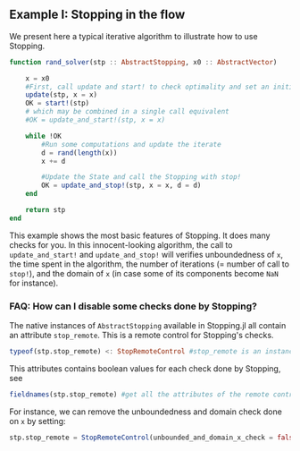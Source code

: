 ## Example I: Stopping in the flow

We present here a typical iterative algorithm to illustrate how to use Stopping.

```julia
function rand_solver(stp :: AbstractStopping, x0 :: AbstractVector)

    x = x0
    #First, call update and start! to check optimality and set an initial configuration
    update(stp, x = x)
    OK = start!(stp)
    # which may be combined in a single call equivalent
    #OK = update_and_start!(stp, x = x)

    while !OK
        #Run some computations and update the iterate
        d = rand(length(x))
        x += d

        #Update the State and call the Stopping with stop!
        OK = update_and_stop!(stp, x = x, d = d)
    end

    return stp
end
```
This example shows the most basic features of Stopping. It does many checks for you. In this innocent-looking algorithm, the call to `update_and_start!` and `update_and_stop!` will verifies unboundedness of `x`, the time spent in the algorithm, the number of iterations (= number of call to `stop!`), and the domain of `x` (in case some of its components become `NaN` for instance).

### FAQ: How can I disable some checks done by Stopping?
The native instances of `AbstractStopping` available in Stopping.jl all contain an attribute `stop_remote`.
This is a remote control for Stopping's checks.
```julia
typeof(stp.stop_remote) <: StopRemoteControl #stop_remote is an instance of StopRemoteControl
```
This attributes contains boolean values for each check done by Stopping, see
```julia
fieldnames(stp.stop_remote) #get all the attributes of the remote control
```
For instance, we can remove the unboundedness and domain check done on `x` by setting:
```julia
stp.stop_remote = StopRemoteControl(unbounded_and_domain_x_check = false)
```
